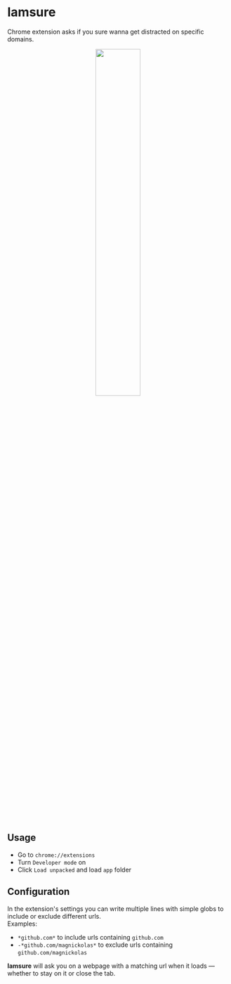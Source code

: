 # Iamsure

Chrome extension asks if you sure wanna get distracted on specific domains.

<p align="center">
  <a href="https://github.com/magnickolas/iamsure">
    <img src="https://oplachko.com:500/uploads/upload_9b736d6264afa4eca62f1141ba71d53a.png" width="45%">
  </a>
</p>

## Usage

- Go to `chrome://extensions`
- Turn `Developer mode` on
- Click `Load unpacked` and load `app` folder

## Configuration

In the extension's settings you can write multiple lines with simple globs to include or exclude different urls.  
Examples:
- `*github.com*` to include urls containing `github.com`
- `-*github.com/magnickolas*` to exclude urls containing `github.com/magnickolas`


**Iamsure** will ask you on a webpage with a matching url when it loads — whether to stay on it or close the tab.
